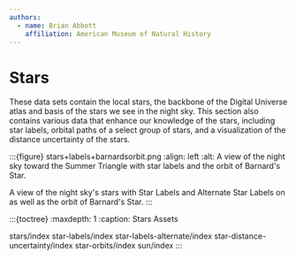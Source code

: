 ```yaml
---
authors:
  - name: Brian Abbott
    affiliation: American Museum of Natural History
---
```



# Stars

These data sets contain the local stars, the backbone of the Digital Universe atlas and basis of the stars we see in the night sky. This section also contains various data that enhance our knowledge of the stars, including star labels, orbital paths of a select group of stars, and a visualization of the distance uncertainty of the stars.



:::{figure} stars+labels+barnardsorbit.png
:align: left
:alt: A view of the night sky toward the Summer Triangle with star labels and the orbit of Barnard's Star.

A view of the night sky's stars with Star Labels and Alternate Star Labels on as well as the orbit of Barnard's Star.
:::



:::{toctree}
:maxdepth: 1
:caption: Stars Assets

stars/index
star-labels/index
star-labels-alternate/index
star-distance-uncertainty/index
star-orbits/index
sun/index
:::

